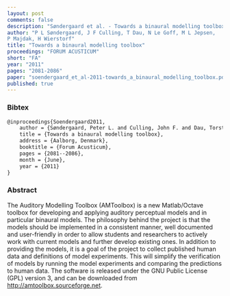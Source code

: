 ```yaml
---
layout: post
comments: false
description: "Søndergaard et al. - Towards a binaural modelling toolbox"
author: "P L Søndergaard, J F Culling, T Dau, N Le Goff, M L Jepsen,
P Majdak, H Wierstorf"
title: "Towards a binaural modelling toolbox"
proceedings: "FORUM ACUSTICUM"
short: "FA"
year: "2011"
pages: "2081-2086"
paper: "soendergaard_et_al-2011-towards_a_binaural_modelling_toolbox.pdf"
published: true
---
```


### Bibtex

```latex
@inproceedings{Soendergaard2011,
    author = {Søndergaard, Peter L. and Culling, John F. and Dau, Torsten and Le Goff, Nicolas and Jepsen, Morten L. and Majdak, Piotr and Wierstorf, Hagen},
    title = {Towards a binaural modelling toolbox},
    address = {Aalborg, Denmark},
    booktitle = {Forum Acusticum},
    pages = {2081--2086},
    month = {June},
    year = {2011}
}
```

### Abstract

The Auditory Modelling Toolbox (AMToolbox) is a new Matlab/Octave toolbox for
developing and applying auditory perceptual models and in particular binaural
models. The philosophy behind the project is that the models should be
implemented in a consistent manner, well documented and user-friendly in order
to allow students and researchers to actively work with current models and
further develop existing ones. In addition to providing the models, it is a goal
of the project to collect published human data and definitions of model
experiments. This will simplify the verification of models by running the model
experiments and comparing the predictions to human data. The software is
released under the GNU Public License (GPL) version 3, and can be downloaded
from http://amtoolbox.sourceforge.net.
